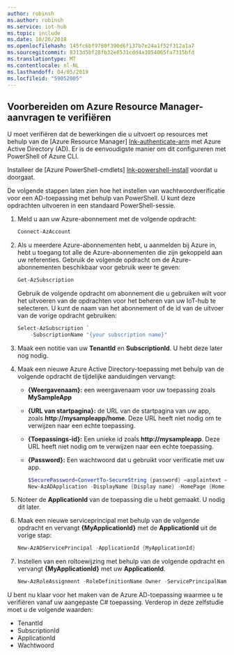 ```yaml
---
author: robinsh
ms.author: robinsh
ms.service: iot-hub
ms.topic: include
ms.date: 10/26/2018
ms.openlocfilehash: 145fc6bf9780f390d6f137b7e24a1f52f312a1a7
ms.sourcegitcommit: 8313d5bf28fb32e8531cdd4a3054065fa7315bfd
ms.translationtype: MT
ms.contentlocale: nl-NL
ms.lasthandoff: 04/05/2019
ms.locfileid: "59052005"
---
```

## <a name="prepare-to-authenticate-azure-resource-manager-requests"></a>Voorbereiden om Azure Resource Manager-aanvragen te verifiëren
U moet verifiëren dat de bewerkingen die u uitvoert op resources met behulp van de [Azure Resource Manager] [ lnk-authenticate-arm] met Azure Active Directory (AD). Er is de eenvoudigste manier om dit configureren met PowerShell of Azure CLI.

Installeer de [Azure PowerShell-cmdlets] [ lnk-powershell-install] voordat u doorgaat.

De volgende stappen laten zien hoe het instellen van wachtwoordverificatie voor een AD-toepassing met behulp van PowerShell. U kunt deze opdrachten uitvoeren in een standaard PowerShell-sessie.

1. Meld u aan uw Azure-abonnement met de volgende opdracht:

    ```powershell
    Connect-AzAccount
    ```

1. Als u meerdere Azure-abonnementen hebt, u aanmelden bij Azure in, hebt u toegang tot alle de Azure-abonnementen die zijn gekoppeld aan uw referenties. Gebruik de volgende opdracht om de Azure-abonnementen beschikbaar voor gebruik weer te geven:

    ```powershell
    Get-AzSubscription
    ```

    Gebruik de volgende opdracht om abonnement die u gebruiken wilt voor het uitvoeren van de opdrachten voor het beheren van uw IoT-hub te selecteren. U kunt de naam van het abonnement of de id van de uitvoer van de vorige opdracht gebruiken:

    ```powershell
    Select-AzSubscription `
        -SubscriptionName "{your subscription name}"
    ```

2. Maak een notitie van uw **TenantId** en **SubscriptionId**. U hebt deze later nog nodig.
3. Maak een nieuwe Azure Active Directory-toepassing met behulp van de volgende opdracht de tijdelijke aanduidingen vervangt:
   
   * **{Weergavenaam}:** een weergavenaam voor uw toepassing zoals **MySampleApp**
   * **{URL van startpagina}:** de URL van de startpagina van uw app, zoals **http:\//mysampleapp/home**. Deze URL heeft niet nodig om te verwijzen naar een echte toepassing.
   * **{Toepassings-id}:** Een unieke id zoals **http:\//mysampleapp**. Deze URL heeft niet nodig om te verwijzen naar een echte toepassing.
   * **{Password}:** Een wachtwoord dat u gebruikt voor verificatie met uw app.
     
     ```powershell
     $SecurePassword=ConvertTo-SecureString {password} –asplaintext –force
     New-AzADApplication -DisplayName {Display name} -HomePage {Home page URL} -IdentifierUris {Application identifier} -Password $SecurePassword
     ```
4. Noteer de **ApplicationId** van de toepassing die u hebt gemaakt. U nodig dit later.
5. Maak een nieuwe serviceprincipal met behulp van de volgende opdracht en vervangt **{MyApplicationId}** met de **ApplicationId** uit de vorige stap:
   
    ```powershell
    New-AzADServicePrincipal -ApplicationId {MyApplicationId}
    ```
6. Instellen van een roltoewijzing met behulp van de volgende opdracht en vervangt **{MyApplicationId}** met uw **ApplicationId**.
   
    ```powershell
    New-AzRoleAssignment -RoleDefinitionName Owner -ServicePrincipalName {MyApplicationId}
    ```

U bent nu klaar voor het maken van de Azure AD-toepassing waarmee u te verifiëren vanaf uw aangepaste C# toepassing. Verderop in deze zelfstudie moet u de volgende waarden:

* TenantId
* SubscriptionId
* ApplicationId
* Wachtwoord

[lnk-authenticate-arm]: https://msdn.microsoft.com/library/azure/dn790557.aspx
[lnk-powershell-install]: https://docs.microsoft.com/powershell/azure/azurerm/install-Az-ps

